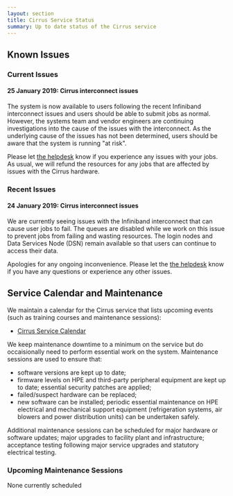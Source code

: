```yaml
---
layout: section
title: Cirrus Service Status
summary: Up to date status of the Cirrus service
---
```


## Known Issues

### Current Issues

#### 25 January 2019: Cirrus interconnect issues ####

The system is now available to users following the recent Infiniband interconnect issues and users should be able to submit jobs as normal. However, the systems team and vendor engineers are continuing investigations into the cause of the issues with the interconnect. As the underlying cause of the issues has not been determined, users should be aware that the system is running "at risk".  

Please let [the helpdesk](../support/) know if you experience any issues with your jobs. As usual, we will refund the resources for any jobs that are affected by issues with the Cirrus hardware.

### Recent Issues

#### 24 January 2019: Cirrus interconnect issues

We are currently seeing issues with the Infiniband interconnect that can cause user jobs to fail. The queues are disabled while we work on this issue to prevent jobs from failing and wasting resources. The login nodes and Data Services Node (DSN) remain available so that users can continue to access their data.

Apologies for any ongoing inconvenience. Please let the [the helpdesk](../support/) know if you have any questions or experience any other issues.

## Service Calendar and Maintenance

We maintain a calendar for the Cirrus service that lists upcoming events (such
as training courses and maintenance sessions):

- [Cirrus Service Calendar](calendar.html)

We keep maintenance downtime to a minimum on the service but do occaisionally
need to perform essential work on the system. Maintenance sessions are used to 
ensure that:

* software versions are kept up to date;
* firmware levels on HPE and third-party peripheral equipment are kept up to date;
essential security patches are applied;
* failed/suspect hardware can be replaced;
* new software can be installed;
periodic essential maintenance on HPE electrical and mechanical support equipment (refrigeration systems, air blowers and power distribution units) can be undertaken safely.

Additional maintenance sessions can be scheduled for major hardware or software updates; major upgrades to facility plant and infrastructure; acceptance testing following major service upgrades and statutory electrical testing.

### Upcoming Maintenance Sessions

None currently scheduled




